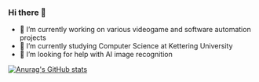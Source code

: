 ### Hi there 👋



- 🔭 I’m currently working on various videogame and software automation projects
- 🌱 I’m currently studying Computer Science at Kettering University 
- 🤔 I’m looking for help with AI image recognition

[![Anurag's GitHub stats](https://github-readme-stats.vercel.app/api?username=matthewmiglio)](https://github.com/anuraghazra/github-readme-stats)
